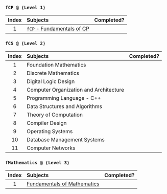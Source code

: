 ### `fCP @ ⟨Level 1⟩`
| Index | Subjects | Completed? |
| :---: | :--- | :---: |
| 1 | [`fCP` - Fundamentals of CP](https://www.codechef.com/) |  |

### `fCS @ ⟨Level 2⟩`
| Index | Subjects | Completed? |
| :---: | :--- | :---: |
| 1 | Foundation Mathematics |  |
| 2 | Discrete Mathematics |  |
| 3 | Digital Logic Design |  |
| 4 | Computer Organization and Architecture |  |
| 5 | Programming Language - C++ |  |
| 6 | Data Structures and Algorithms |  |
| 7 | Theory of Computation |  |
| 8 | Compiler Design |  |
| 9 | Operating Systems |  |
| 10 | Database Management Systems |  |
| 11 | Computer Networks |  |

### `fMathematics @ ⟨Level 3⟩`
| Index | Subjects | Completed? |
| :---: | :--- | :---: |
| 1 | [Fundamentals of Mathematics](https://artofproblemsolving.com/) |  |
